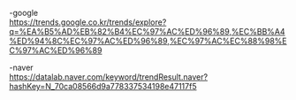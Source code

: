 -google  
https://trends.google.co.kr/trends/explore?q=%EA%B5%AD%EB%82%B4%EC%97%AC%ED%96%89,%EC%BB%A4%ED%94%8C%EC%97%AC%ED%96%89,%EC%97%AC%EC%88%98%EC%97%AC%ED%96%89  

-naver  
https://datalab.naver.com/keyword/trendResult.naver?hashKey=N_70ca08566d9a778337534198e47117f5  
